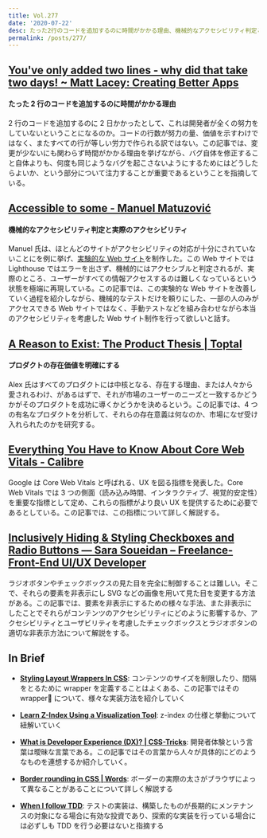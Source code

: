 ```yaml
---
title: Vol.277
date: '2020-07-22'
desc: たった2行のコードを追加するのに時間がかかる理由、機械的なアクセシビリティ判定と実際のアクセシビリティ、プロダクトの存在価値を明確にする、ほか計10リンク
permalink: /posts/277/
---
```


## [You've only added two lines - why did that take two days! ~ Matt Lacey: Creating Better Apps](https://www.mrlacey.com/2020/07/youve-only-added-two-lines-why-did-that.html)

#### たった 2 行のコードを追加するのに時間がかかる理由

2 行のコードを追加するのに 2 日かかったとして、これは開発者が全くの努力をしていないということになるのか。コードの行数が努力の量、価値を示すわけではなく、またすべての行が等しい労力で作られる訳ではない。この記事では、変更が少ないにも関わらず時間がかかる理由を挙げながら、バグ自体を修正すること自体よりも、何度も同じようなバグを起こさないようにするためにはどうしたらよいか、という部分について注力することが重要であるということを指摘している。

## [Accessible to some - Manuel Matuzović](https://www.matuzo.at/blog/accessible-to-some/)

#### 機械的なアクセシビリティ判定と実際のアクセシビリティ

Manuel 氏は、ほとんどのサイトがアクセシビリティの対応が十分にされていないことにを例に挙げ、[実験的な Web サイト](https://cdpn.io/matuzo/debug/LYGxLLJ)を制作した。この Web サイトでは Lighthouse ではエラーを出さず、機械的にはアクセシブルと判定されるが、実際のところ、ユーザーがすべての情報アクセスするのは難しくなっているという状態を極端に再現している。この記事では、この実験的な Web サイトを改善していく過程を紹介しながら、機械的なテストだけを頼りにした、一部の人のみがアクセスできる Web サイトではなく、手動テストなどを組み合わせながら本当のアクセシビリティを考慮した Web サイト制作を行って欲しいと話す。

## [A Reason to Exist: The Product Thesis | Toptal](https://www.toptal.com/product-managers/product-strategy-consultant/product-thesis)

#### プロダクトの存在価値を明確にする

Alex 氏はすべてのプロダクトには中核となる、存在する理由、または人々から愛されるわけ、があるはずで、それが市場のユーザーのニーズと一致するかどうかがそのプロダクトを成功に導くかどうかを決めるという。この記事では、4 つの有名なプロダクトを分析して、それらの存在意義は何なのか、市場になぜ受け入れられたのかを研究する。

## [Everything You Have to Know About Core Web Vitals - Calibre](https://calibreapp.com/blog/core-web-vitals)

Google は Core Web Vitals と呼ばれる、UX を図る指標を発表した。Core Web Vitals では 3 つの側面（読み込み時間、インタラクティブ、視覚的安定性）を重要な指標として定め、これらの指標がより良い UX を提供するために必要であるとしている。この記事では、この指標について詳しく解説する。

## [Inclusively Hiding & Styling Checkboxes and Radio Buttons — Sara Soueidan – Freelance-Front-End UI/UX Developer](https://www.sarasoueidan.com/blog/inclusively-hiding-and-styling-checkboxes-and-radio-buttons/)

ラジオボタンやチェックボックスの見た目を完全に制御することは難しい。そこで、それらの要素を非表示にし SVG などの画像を用いて見た目を変更する方法がある。この記事では、要素を非表示にするための様々な手法、また非表示にしたことでそれらがコンテンツのアクセシビリティにどのように影響するか、アクセシビリティとユーザビリティを考慮したチェックボックスとラジオボタンの適切な非表示方法について解説をする。

## In Brief

- **[Styling Layout Wrappers In CSS](https://ishadeed.com/article/styling-wrappers-css/)**: コンテンツのサイズを制限したり、間隔をとるために wrapper を定義することはよくある、この記事ではその wrapper について、様々な実装方法を紹介していく

- **[Learn Z-Index Using a Visualization Tool](https://thirumanikandan.com/posts/learn-z-index-using-a-visualization-tool)**: z-index の仕様と挙動について紐解いていく

- **[What is Developer Experience (DX)? | CSS-Tricks](https://css-tricks.com/what-is-developer-experience-dx/)**: 開発者体験という言葉は曖昧な言葉である。この記事ではその言葉から人々が具体的にどのようなものを連想するか紹介していく。

- **[Border rounding in CSS | Words](https://crisal.io/words/2020/06/13/rounding-borders.html)**: ボーダーの実際の太さがブラウザによって異なることがあることについて詳しく解説する

- **[When I follow TDD](https://kentcdodds.com/blog/when-i-follow-tdd)**: テストの実装は、構築したものが長期的にメンテナンスの対象になる場合に有効な投資であり、探索的な実装を行っている場合には必ずしも TDD を行う必要はないと指摘する
